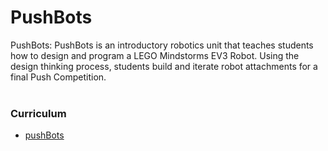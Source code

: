 # PushBots
 
PushBots: PushBots is an introductory robotics unit that teaches students how to design and program a LEGO Mindstorms EV3 Robot. Using the design thinking process, students build and iterate robot attachments for a final Push Competition. 
<br spacing="1"></br>


### Curriculum

- [pushBots](../robotics/pushbots/index.html)
